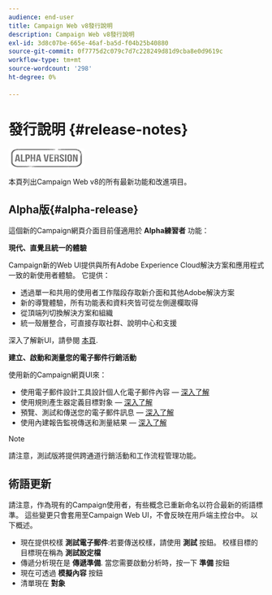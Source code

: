 ```yaml
---
audience: end-user
title: Campaign Web v8發行說明
description: Campaign Web v8發行說明
exl-id: 3d8c07be-665e-46af-ba5d-f04b25b40880
source-git-commit: 0f7775d2c079c7d7c228249d81d9cba8e0d9619c
workflow-type: tm+mt
source-wordcount: '298'
ht-degree: 0%

---
```


# 發行說明 {#release-notes}

![](../assets/do-not-localize/badge.png)

本頁列出Campaign Web v8的所有最新功能和改進項目。

## Alpha版{#alpha-release}

這個新的Campaign網頁介面目前僅適用於 **Alpha練習者** 功能：

**現代、直覺且統一的體驗**

Campaign新的Web UI提供與所有Adobe Experience Cloud解決方案和應用程式一致的新使用者體驗。 它提供：

* 透過單一和共用的使用者工作階段存取新介面和其他Adobe解決方案
* 新的導覽體驗，所有功能表和資料夾皆可從左側邊欄取得
* 從頂端列切換解決方案和組織
* 統一殼層整合，可直接存取社群、說明中心和支援
<!--
No search and pulse notifications in Alpha
-->

深入了解新UI，請參閱 [本頁](../get-started/user-interface.md).

**建立、啟動和測量您的電子郵件行銷活動**

使用新的Campaign網頁UI來：

* 使用電子郵件設計工具設計個人化電子郵件內容 —  [深入了解](../content/edit-content.md)
* 使用規則產生器定義目標對象 —  [深入了解](../audience/about-audiences.md)
* 預覽、測試和傳送您的電子郵件訊息 —  [深入了解](../monitor/prepare-send.md)
* 使用內建報告監視傳送和測量結果 —  [深入了解](../reporting/reports.md)

<!--
add info somewhere to remind users that
* they still have access to their console (+ link to v8 console doc)
* they keep their existing data (example: will be able to use their existing delivery templates to create deliveries)
-->

>[!NOTE]
>
>請注意，測試版將提供跨通道行銷活動和工作流程管理功能。

## 術語更新

請注意，作為現有的Campaign使用者，有些概念已重新命名以符合最新的術語標準。 這些變更只會套用至Campaign Web UI，不會反映在用戶端主控台中。 以下概述。

* 現在提供校樣 **測試電子郵件**:若要傳送校樣，請使用 **測試** 按鈕。 校樣目標的目標現在稱為 **測試設定檔**
* 傳遞分析現在是 **傳遞準備**. 當您需要啟動分析時，按一下 **準備** 按鈕
* 現在可透過 **模擬內容** 按鈕
* 清單現在 **對象**
